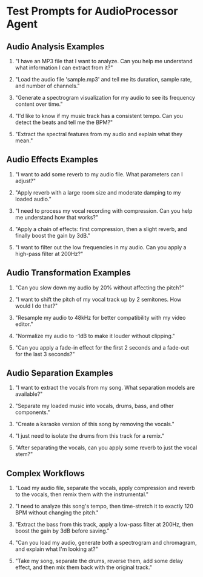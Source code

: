 # Test Prompts for AudioProcessor Agent

## Audio Analysis Examples

1. "I have an MP3 file that I want to analyze. Can you help me understand what information I can extract from it?"

2. "Load the audio file 'sample.mp3' and tell me its duration, sample rate, and number of channels."

3. "Generate a spectrogram visualization for my audio to see its frequency content over time."

4. "I'd like to know if my music track has a consistent tempo. Can you detect the beats and tell me the BPM?"

5. "Extract the spectral features from my audio and explain what they mean."

## Audio Effects Examples

1. "I want to add some reverb to my audio file. What parameters can I adjust?"

2. "Apply reverb with a large room size and moderate damping to my loaded audio."

3. "I need to process my vocal recording with compression. Can you help me understand how that works?"

4. "Apply a chain of effects: first compression, then a slight reverb, and finally boost the gain by 3dB."

5. "I want to filter out the low frequencies in my audio. Can you apply a high-pass filter at 200Hz?"

## Audio Transformation Examples

1. "Can you slow down my audio by 20% without affecting the pitch?"

2. "I want to shift the pitch of my vocal track up by 2 semitones. How would I do that?"

3. "Resample my audio to 48kHz for better compatibility with my video editor."

4. "Normalize my audio to -1dB to make it louder without clipping."

5. "Can you apply a fade-in effect for the first 2 seconds and a fade-out for the last 3 seconds?"

## Audio Separation Examples

1. "I want to extract the vocals from my song. What separation models are available?"

2. "Separate my loaded music into vocals, drums, bass, and other components."

3. "Create a karaoke version of this song by removing the vocals."

4. "I just need to isolate the drums from this track for a remix."

5. "After separating the vocals, can you apply some reverb to just the vocal stem?"

## Complex Workflows

1. "Load my audio file, separate the vocals, apply compression and reverb to the vocals, then remix them with the instrumental."

2. "I need to analyze this song's tempo, then time-stretch it to exactly 120 BPM without changing the pitch."

3. "Extract the bass from this track, apply a low-pass filter at 200Hz, then boost the gain by 3dB before saving."

4. "Can you load my audio, generate both a spectrogram and chromagram, and explain what I'm looking at?"

5. "Take my song, separate the drums, reverse them, add some delay effect, and then mix them back with the original track."
